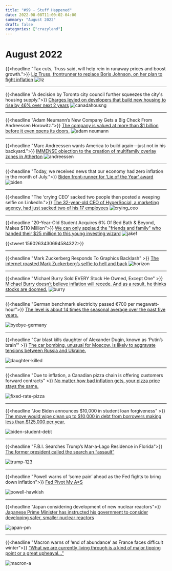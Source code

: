 ```yaml
---
title: "#99 - Stuff Happened"
date: 2022-08-08T11:00:02-04:00
summary: "August 2022"
draft: false
categories: ["crazyland"]
---
```


# August 2022

{{<headline "Tax cuts, Truss said, will help rein in runaway prices and boost growth.">}}
[Liz Truss, frontrunner to replace Boris Johnson, on her plan to fight inflation](https://www.cnn.com/2022/08/08/economy/liz-truss-economic-plan-flaws/index.html)
![liz](/images/liz.jpg)

----


{{<headline "A decision by Toronto city council further squeezes the city's housing supply.">}}
[Charges levied on developers that build new housing to rise by 46% over next 2 years](https://www.cbc.ca/news/canada/toronto/toronto-development-fee-increase-1.6544780)
![canadahousng](/images/canadahousing.webp)

----
{{<headline "Adam Neumann’s New Company Gets a Big Check From Andreessen Horowitz.">}}
[The company is valued at more than $1 billion before it even opens its doors.](https://www.nytimes.com/2022/08/15/business/dealbook/adam-neumann-wework-startup.html)
![adam neumann](/images/adam.jpg)

----

{{<headline "Marc Andreessen wants America to build again—just not in his backyard.">}}
[IMMENSE objection to the creation of multifamily overlay zones in Atherton](https://fortune.com/2022/08/06/marc-andreessen-billionaire-nimby-yimby-its-time-to-build/)
![andreessen](/images/andreessen.webp)

----

{{<headline "Today, we received news that our economy had zero inflation in the month of July.">}}
[Biden front-runner for ‘Lie of the Year’ award](https://thehill.com/opinion/finance/3601540-biden-frontrunner-for-lie-of-the-year-award-as-many-in-media-look-the-other-way/)
![biden](/images/biden.jpg)

----

{{<headline "The ‘crying CEO’ sacked two people then posted a weeping selfie on LinkedIn.">}}
[The 32-year-old CEO of HyperSocial, a marketing agency, had just sacked two of his 17 employees](https://www.linkedin.com/posts/bradenwallake_this-will-be-the-most-vulnerable-thing-ill-activity-6962886723617910784-_L4w)
![crying_ceo](/images/crying_ceo.jpg)

----

{{<headline "20-Year-Old Student Acquires 6% Of Bed Bath & Beyond, Makes $110 Million">}}
[We can only applaud the "friends and family" who handed their $25 million to this young investing wizard](https://www.zerohedge.com/markets/sureal-story-20-year-old-student-acquires-6-bed-bath-beyond-makes-110-million-3-weeks)
![jakef](/images/jakef.png)

{{<tweet 1560263430694584322>}}

----
{{<headline "Mark Zuckerberg Responds To Graphics Backlash" >}}
[The internet roasted Mark Zuckerberg’s selfie to hell and back](https://kotaku.com/meta-mark-zuckerberg-facebook-horizon-worlds-graphics-1849435467?scrolla=5eb6d68b7fedc32c19ef33b4)
![horizon](/images/horizon.webp)

----
{{<headline "Michael Burry Sold EVERY Stock He Owned, Except One" >}}
[Michael Burry doesn’t believe inflation will recede. And as a result, he thinks stocks are doomed.](https://investorplace.com/hypergrowthinvesting/2022/08/legend-michael-burry-sold-every-stock-he-owned-except-one/)
![burry](/images/burry.webp)

----
{{<headline "German benchmark electricity passed €700 per megawatt-hour">}}
[The level is about 14 times the seasonal average over the past five years.](https://twitter.com/Schuldensuehner/status/1561697025749557248)

![byebye-germany](/images/byebye-germany.png)

----
{{<headline "Car blast kills daughter of Alexander Dugin, known as ‘Putin’s brain’" >}}
[The car bombing, unusual for Moscow, is likely to aggravate tensions between Russia and Ukraine.](https://www.theglobeandmail.com/world/article-car-blast-kills-daughter-of-russian-nationalist-known-as-putins-brain/)

![daughter-killed](/images/daughter-killed.png)

----
{{<headline "Due to inflation, a Canadian pizza chain is offering customers forward contracts" >}}
[No matter how bad inflation gets, your pizza price stays the same.](https://twitter.com/TidefallCapital/status/1561527589013012480)

![fixed-rate-pizza](/images/fixed-rate-pizza.png)

----
{{<headline "Joe Biden announces $10,000 in student loan forgiveness" >}}
[The move would wipe clean up to $10,000 in debt from borrowers making less than $125,000 per year.](https://www.youtube.com/watch?v=TqtJusgdOPk)

![biden-student-debt](/images/biden-student-debt.png)

----
{{<headline "F.B.I. Searches Trump’s Mar-a-Lago Residence in Florida">}}
[The former president called the search an “assault”](https://www.nytimes.com/live/2022/08/08/us/trump-fbi-raid)

![trump-123](/images/trump-123.png)

----
{{<headline "Powell warns of ‘some pain’ ahead as the Fed fights to bring down inflation">}}
[Fed Pivot My A*S](https://themacrocompass.substack.com/p/jackson-hole#details)

![powell-hawkish](/images/powell-hawkish.png)

----
{{<headline "Japan considering development of new nuclear reactors">}}
[Japanese Prime Minister has instructed his government to consider developing safer, smaller nuclear reactors](https://www.salemnews.com/news/business/japan-considering-development-of-new-nuclear-reactors/article_1fa2b3e6-6f96-5f2c-9f7c-680312607885.html)

![japan-pm](/images/japan-pm.png)

----
{{<headline "Macron warns of ‘end of abundance’ as France faces difficult winter">}}
[“What we are currently living through is a kind of major tipping point or a great upheaval…”](https://www.theguardian.com/world/2022/aug/24/macron-warns-of-end-of-abundance-as-france-faces-difficult-winter)

![macron-a](/images/macron-a.png)